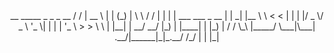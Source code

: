 <center>
    __   _____                  _      _ _       __   
   / /  |  __ \                | |    (_) |      \ \  
  / /   | |  | | ___  ___ _ __ | |     _| |__     \ \ 
 < <    | |  | |/ _ \/ _ \ '_ \| |    | | '_ \     > >
  \ \   | |__| |  __/  __/ |_) | |____| | |_) |   / / 
   \_\  |_____/ \___|\___| .__/|______|_|_.__/   /_/  
                         | |                          
                         |_|                          
</center>

